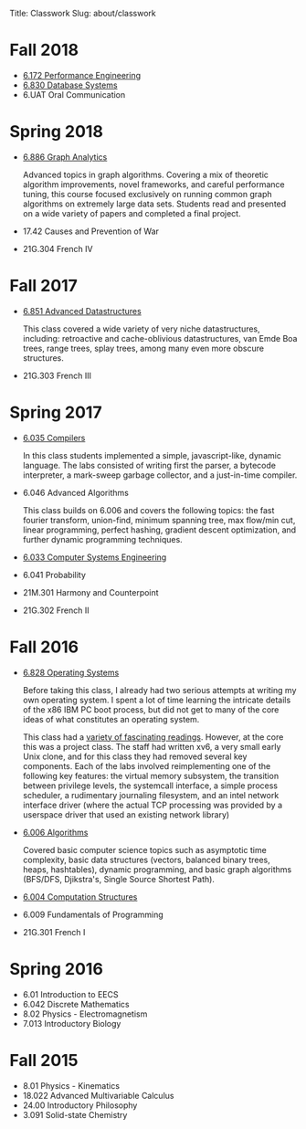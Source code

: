 Title: Classwork
Slug: about/classwork

# Fall 2018
- [6.172 Performance Engineering](https://learning-modules.mit.edu/class/index.html?uuid=/course/6/fa18/6.172#dashboard)
- [6.830 Database Systems](http://db.csail.mit.edu/6.830/)
- 6.UAT Oral Communication

# Spring 2018
- [6.886 Graph Analytics](https://people.csail.mit.edu/jshun/6886-s18/)

    Advanced topics in graph algorithms. Covering a mix of theoretic algorithm
    improvements, novel frameworks, and careful performance tuning, this course
    focused exclusively on running common graph algorithms on extremely large
    data sets. Students read and presented on a wide variety of papers and
    completed a final project.

- 17.42 Causes and Prevention of War
- 21G.304 French IV

# Fall 2017

- [6.851 Advanced Datastructures](https://courses.csail.mit.edu/6.851/fall17/)

    This class covered a wide variety of very niche datastructures, including:
    retroactive and cache-oblivious datastructures, van Emde Boa trees, range
    trees, splay trees, among many even more obscure structures.

- 21G.303 French III

# Spring 2017

- [6.035 Compilers](http://6.035.scripts.mit.edu/sp17/overview.html)

    In this class students implemented a simple, javascript-like, dynamic
    language. The labs consisted of writing first the parser, a bytecode
    interpreter, a mark-sweep garbage collector, and a just-in-time compiler.
    
- 6.046 Advanced Algorithms

    This class builds on 6.006 and covers the following topics: the fast fourier
    transform, union-find, minimum spanning tree, max flow/min cut, linear
    programming, perfect hashing, gradient descent optimization, and further
    dynamic programming techniques.

- [6.033 Computer Systems Engineering](http://mit.edu/6.033/www/general.shtml)
- 6.041 Probability
- 21M.301 Harmony and Counterpoint
- 21G.302 French II

# Fall 2016

- [6.828 Operating Systems](https://pdos.csail.mit.edu/6.828/2016/overview.html)

    Before taking this class, I already had two serious attempts at writing my own
    operating system. I spent a lot of time learning the intricate details of the
    x86 IBM PC boot process, but did not get to many of the core ideas of what
    constitutes an operating system.

    This class had a [variety of fascinating readings][828read]. However, at the
    core this was a project class. The staff had written xv6, a very small early
    Unix clone, and for this class they had removed several key components. Each
    of the labs involved reimplementing one of the following key features: the
    virtual memory subsystem, the transition between privilege levels, the
    systemcall interface, a simple process scheduler, a rudimentary journaling
    filesystem, and an intel network interface driver (where the actual TCP
    processing was provided by a userspace driver that used an existing network
    library)

[828read]: https://pdos.csail.mit.edu/6.828/2016/schedule.html

- [6.006 Algorithms](https://learning-modules.mit.edu/class/index.html?uuid=/course/6/fa16/6.006#dashboard)

    Covered basic computer science topics such as asymptotic time complexity,
    basic data structures (vectors, balanced binary trees, heaps, hashtables),
    dynamic programming, and basic graph algorithms (BFS/DFS, Djikstra's, Single
    Source Shortest Path).

- [6.004 Computation Structures](https://web.archive.org/web/20150906143130fw_/http://6004.mit.edu/currentsemester/description.htm)
- 6.009 Fundamentals of Programming
- 21G.301 French I

# Spring 2016

- 6.01 Introduction to EECS
- 6.042 Discrete Mathematics
- 8.02 Physics - Electromagnetism
- 7.013 Introductory Biology

# Fall 2015

- 8.01 Physics - Kinematics
- 18.022 Advanced Multivariable Calculus
- 24.00 Introductory Philosophy
- 3.091 Solid-state Chemistry
